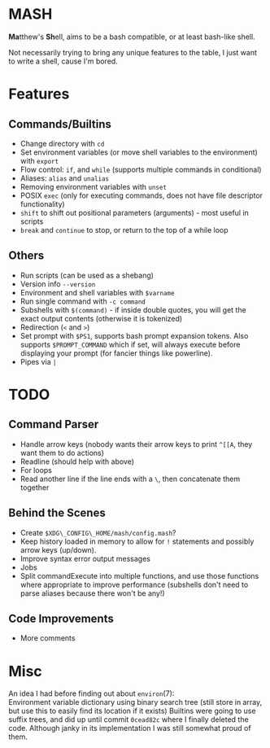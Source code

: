 # MASH
**Ma**tthew's **Sh**ell, aims to be a bash compatible, or at least bash-like shell.

Not necessarily trying to bring any unique features to the table, I just want to write a shell, cause I'm bored.

# Features

## Commands/Builtins
- Change directory with `cd`
- Set environment variables (or move shell variables to the environment) with `export`
- Flow control: `if`, and `while` (supports multiple commands in conditional)
- Aliases: `alias` and `unalias`
- Removing environment variables with `unset`
- POSIX `exec` (only for executing commands, does not have file descriptor functionality)
- `shift` to shift out positional parameters (arguments) - most useful in scripts
- `break` and `continue` to stop, or return to the top of a while loop

## Others
- Run scripts (can be used as a shebang)
- Version info `--version`
- Environment and shell variables with `$varname`
- Run single command with `-c command`
- Subshells with `$(command)` - if inside double quotes, you will get the exact output contents (otherwise it is tokenized)
- Redirection (`<` and `>`)
- Set prompt with `$PS1`, supports bash prompt expansion tokens. Also supports `$PROMPT_COMMAND` which if set, will always execute before displaying your prompt (for fancier things like powerline).
- Pipes via `|`

# TODO

## Command Parser

- Handle arrow keys (nobody wants their arrow keys to print `^[[A`, they want them to do actions)
- Readline (should help with above)
- For loops
- Read another line if the line ends with a `\`, then concatenate them together

## Behind the Scenes

- Create `$XDG\_CONFIG\_HOME/mash/config.mash`?
- Keep history loaded in memory to allow for `!` statements and possibly arrow keys (up/down).
- Improve syntax error output messages
- Jobs
- Split commandExecute into multiple functions, and use those functions where appropriate to improve performance (subshells don't need to parse aliases because there won't be any!)

## Code Improvements

- More comments

# Misc
An idea I had before finding out about `environ`(7):  
Environment variable dictionary using binary search tree (still store in array, but use this to easily find its location if it exists)
Builtins were going to use suffix trees, and did up until commit `0cead82c` where I finally deleted the code. Although janky in its implementation I was still somewhat proud of them.
